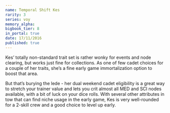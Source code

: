 ```yaml
---
name: Temporal Shift Kes
rarity: 3
series: voy
memory_alpha:
bigbook_tier: 8
in_portal: true
date: 17/11/2016
published: true
---
```


Kes’ totally non-standard trait set is rather wonky for events and node clearing, but works just fine for collections. As one of few cadet choices for a couple of her traits, she’s a fine early game immortalization option to boost that area.

But that’s burying the lede - her dual weekend cadet eligibility is a great way to stretch your trainer value and lets you crit almost all MED and SCI nodes available, with a bit of luck on your dice rolls. With several other attributes in tow that can find niche usage in the early game, Kes is very well-rounded for a 2-skill crew and a good choice to level up early.
